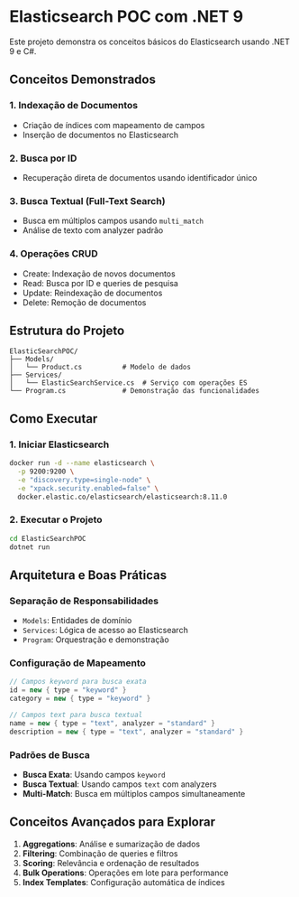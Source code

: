 # Elasticsearch POC com .NET 9

Este projeto demonstra os conceitos básicos do Elasticsearch usando .NET 9 e C#.

## Conceitos Demonstrados

### 1. **Indexação de Documentos**
- Criação de índices com mapeamento de campos
- Inserção de documentos no Elasticsearch

### 2. **Busca por ID**
- Recuperação direta de documentos usando identificador único

### 3. **Busca Textual (Full-Text Search)**
- Busca em múltiplos campos usando `multi_match`
- Análise de texto com analyzer padrão

### 4. **Operações CRUD**
- Create: Indexação de novos documentos
- Read: Busca por ID e queries de pesquisa
- Update: Reindexação de documentos
- Delete: Remoção de documentos

## Estrutura do Projeto

```
ElasticSearchPOC/
├── Models/
│   └── Product.cs          # Modelo de dados
├── Services/
│   └── ElasticSearchService.cs  # Serviço com operações ES
└── Program.cs              # Demonstração das funcionalidades
```

## Como Executar

### 1. Iniciar Elasticsearch
```bash
docker run -d --name elasticsearch \
  -p 9200:9200 \
  -e "discovery.type=single-node" \
  -e "xpack.security.enabled=false" \
  docker.elastic.co/elasticsearch/elasticsearch:8.11.0
```

### 2. Executar o Projeto
```bash
cd ElasticSearchPOC
dotnet run
```

## Arquitetura e Boas Práticas

### **Separação de Responsabilidades**
- `Models`: Entidades de domínio
- `Services`: Lógica de acesso ao Elasticsearch
- `Program`: Orquestração e demonstração

### **Configuração de Mapeamento**
```csharp
// Campos keyword para busca exata
id = new { type = "keyword" }
category = new { type = "keyword" }

// Campos text para busca textual
name = new { type = "text", analyzer = "standard" }
description = new { type = "text", analyzer = "standard" }
```

### **Padrões de Busca**
- **Busca Exata**: Usando campos `keyword`
- **Busca Textual**: Usando campos `text` com analyzers
- **Multi-Match**: Busca em múltiplos campos simultaneamente

## Conceitos Avançados para Explorar

1. **Aggregations**: Análise e sumarização de dados
2. **Filtering**: Combinação de queries e filtros
3. **Scoring**: Relevância e ordenação de resultados
4. **Bulk Operations**: Operações em lote para performance
5. **Index Templates**: Configuração automática de índices

